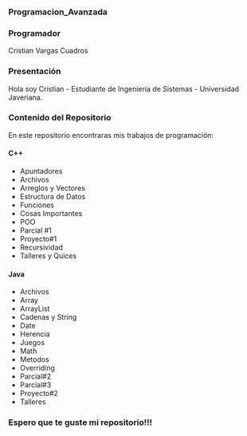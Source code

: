 ### Programacion_Avanzada

### Programador 

Cristian Vargas Cuadros

### Presentación

Hola soy Cristian - Estudiante de Ingeniería de Sistemas - Universidad Javeriana.

### Contenido del Repositorio

En este repositorio encontraras mis trabajos de programación:

#### C++

* Apuntadores
* Archivos
* Arreglos y Vectores
* Estructura de Datos
* Funciones
* Cosas Importantes
* POO
* Parcial #1
* Proyecto#1
* Recursividad
* Talleres y Quices

#### Java

* Archivos
* Array
* ArrayList
* Cadenas y String
* Date
* Herencia
* Juegos
* Math
* Metodos
* Overriding
* Parcial#2
* Parcial#3
* Proyecto#2
* Talleres

### Espero que te guste mi repositorio!!!

